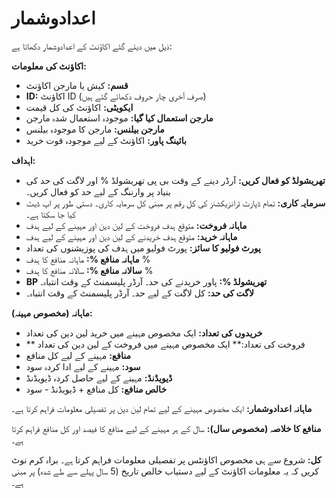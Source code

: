 # **اعدادوشمار**

ذیل میں دیئے گئے اکاؤنٹ کے اعدادوشمار دکھاتا ہے:

**اکاؤنٹ کی معلومات:**
  - **قسم:** کیش یا مارجن اکاؤنٹ
  - **ID:** اکاؤنٹ ID (صرف آخری چار حروف دکھائے گئے ہیں)
  - **ایکویٹی:** اکاؤنٹ کی کل قیمت
  - **مارجن استعمال کیا گیا:** موجودہ استعمال شدہ مارجن
  - **مارجن بیلنس:** مارجن کا موجودہ بیلنس
  - **بائینگ پاور:** اکاؤنٹ کے لیے موجودہ قوت خرید

**اہداف:**
  - **تھریشولڈ کو فعال کریں:** آرڈر دینے کے وقت بی پی تھریشولڈ % اور لاگت کی حد کی بنیاد پر وارننگ کے لیے حد کو فعال کریں۔
  - **سرمایہ کاری:** تمام ڈپازٹ ٹرانزیکشنز کی کل رقم پر مبنی کل سرمایہ کاری۔ دستی طور پر اپ ڈیٹ کیا جا سکتا ہے۔
  - **ماہانہ فروخت:** متوقع ہدف فروخت کے لین دین اور مہینے کے لیے ہدف
  - **ماہانہ خرید:** متوقع ہدف خریدنے کے لین دین اور مہینے کے لیے ہدف
  - **پورٹ فولیو کا سائز:** پورٹ فولیو میں ہدف کی پوزیشنوں کی تعداد
  - **ماہانہ منافع %:** ماہانہ منافع کا ہدف %
  - **سالانہ منافع %:** سالانہ منافع کا ہدف %
  - **BP تھریشولڈ %:** پاور خریدنے کی حد۔ آرڈر پلیسمنٹ کے وقت انتباہ۔
  - **لاگت کی حد:** کل لاگت کے لیے حد۔ آرڈر پلیسمنٹ کے وقت انتباہ۔

**ماہانہ (مخصوص مہینہ):**
  - **خریدوں کی تعداد:** ایک مخصوص مہینے میں خرید لین دین کی تعداد
  - ** فروخت کی تعداد:** ایک مخصوص مہینے میں فروخت کے لین دین کی تعداد
  - **منافع:** مہینے کے لیے کل منافع
  - **سود:** مہینے کے لیے ادا کردہ سود
  - **ڈیویڈنڈ:** مہینے کے لیے حاصل کردہ ڈیویڈنڈ
  - **خالص منافع:** کل منافع + ڈیویڈنڈ - سود

**ماہانہ اعدادوشمار:**
  ایک مخصوص مہینے کے لیے تمام لین دین پر تفصیلی معلومات فراہم کرتا ہے۔
  
**منافع کا خلاصہ (مخصوص سال):**
  سال کے ہر مہینے کے لیے منافع کا فیصد اور کل منافع فراہم کرتا ہے۔
  
**کل:**
  شروع سے ہی مخصوص اکاؤنٹس پر تفصیلی معلومات فراہم کرتا ہے۔
  براہ کرم نوٹ کریں کہ یہ معلومات اکاؤنٹ کے لیے دستیاب خالص تاریخ (5 سال پہلے سے طے شدہ) پر مبنی ہے۔
  

